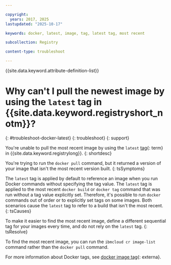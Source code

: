 ```yaml
---

copyright:
  years: 2017, 2025
lastupdated: "2025-10-17"

keywords: docker, latest, image, tag, latest tag, most recent

subcollection: Registry

content-type: troubleshoot

---
```


{{site.data.keyword.attribute-definition-list}}

# Why can't I pull the newest image by using the `latest` tag in {{site.data.keyword.registryshort_notm}}?
{: #troubleshoot-docker-latest}
{: troubleshoot}
{: support}

You're unable to pull the most recent image by using the `latest` [tag](#x2040924){: term} in {{site.data.keyword.registrylong}}.
{: shortdesc}

You're trying to run the `docker pull` command, but it returned a version of your image that isn't the most recent version built.
{: tsSymptoms}

The `latest` tag is applied by default to reference an image when you run Docker commands without specifying the tag value. The `latest` tag is applied to the most recent `docker build` or `docker tag` command that was run without a tag value explicitly set. Therefore, it's possible to run `docker` commands out of order or to explicitly set tags on some images. Both scenarios cause the `latest` tag to refer to a build that isn't the most recent.
{: tsCauses}

To make it easier to find the most recent image, define a different sequential tag for your images every time, and do not rely on the `latest` tag.
{: tsResolve}

To find the most recent image, you can run the `ibmcloud cr image-list` command rather than the `docker pull` command.

For more information about Docker tags, see [docker image tag](https://docs.docker.com/reference/cli/docker/image/tag/){: externa}.
